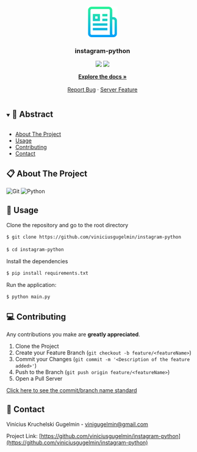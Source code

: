 <p align="center">
  <a href="https://github.com/viniciusgugelmin/instagram-python">
    <img src="readme.png" alt="readme-logo" width="80" height="80">
  </a>

  <h3 align="center">
    instagram-python
  </h3>
  <p align="center">
    <img src="https://img.shields.io/badge/author-viniciusgugelmin-1E90FF?style=flat-square" />
    <img src="https://img.shields.io/github/languages/count/viniciusgugelmin/instagram-python?color=1E90FF&style=flat-square" />
  </p>
  <p align="center">
    <a href="https://github.com/viniciusgugelmin/instagram-python/blob/master/README.md"><strong>Explore the docs »</strong></a>
    <br />
    <br />
    <a href="https://github.com/viniciusgugelmin/instagram-python/issues">Report Bug</a>
    ·
    <a href="https://github.com/viniciusgugelmin/instagram-python/issues">Server Feature</a>
  </p>
</p>

<details open="open">
  <summary><h2 style="display: inline-block">📜 Abstract</h2></summary>

- [About The Project](#about-the-project)
- [Usage](#usage)
- [Contributing](#contributing)
- [Contact](#contact)

</details>

<a name="about-the-project"></a>

## 📋 About The Project

![Git](https://img.shields.io/badge/git-%23F05033.svg?style=for-the-badge&logo=git&logoColor=white)
![Python](https://img.shields.io/badge/python-%2314354C.svg?style=for-the-badge&logo=python&logoColor=white)

<a name="usage"></a>

## 🏁 Usage

Clone the repository and go to the root directory

```bash
$ git clone https://github.com/viniciusgugelmin/instagram-python

$ cd instagram-python
```

Install the dependencies

```bash
$ pip install requirements.txt
```

Run the application:

```bash
$ python main.py
```

<a name="contributing"></a>

## 💻 Contributing

Any contributions you make are **greatly appreciated**.

1. Clone the Project
2. Create your Feature Branch (`git checkout -b feature/<featureName>`)
3. Commit your Changes (`git commit -m '<Description of the feature added>'`)
4. Push to the Branch (`git push origin feature/<featureName>`)
5. Open a Pull Server

<a href="https://github.com/viniciusgugelmin/instagram-python/blob/master/docs/commits-standard.png">
Click here to see the commit/branch name standard
</a>

<a name="contact"></a>

## 📧 Contact

Vinícius Kruchelski Gugelmin - vinigugelmin@gmail.com

Project Link: [https://github.com/viniciusgugelmin/instagram-python](https://github.com/viniciusgugelmin/instagram-python)